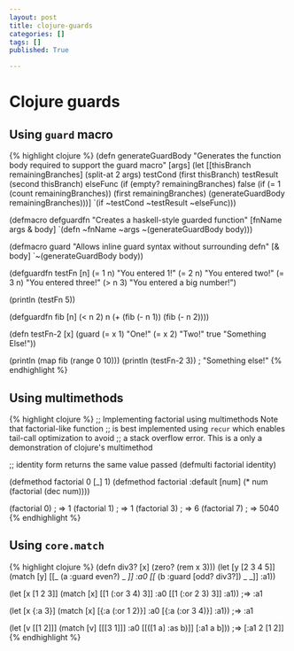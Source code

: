 ```yaml
---
layout: post
title: clojure-guards
categories: []
tags: []
published: True

---
```


# Clojure guards

## Using `guard` macro

{% highlight clojure %}
(defn generateGuardBody
    "Generates the function body required to support the guard macro"
    [args]
    (let [[thisBranch remainingBranches] (split-at 2 args)
            testCond (first thisBranch)
            testResult (second thisBranch)
            elseFunc (if (empty? remainingBranches)
                false
                (if (=  1 (count remainingBranches))
                    (first remainingBranches)
                    (generateGuardBody remainingBranches)))]
        `(if ~testCond
            ~testResult
            ~elseFunc)))

(defmacro defguardfn
    "Creates a haskell-style guarded function"
    [fnName args & body]
    `(defn ~fnName ~args
        ~(generateGuardBody body)))

(defmacro guard
    "Allows inline guard syntax without surrounding defn"
    [& body]
    `~(generateGuardBody body))


(defguardfn testFn [n]
    (= 1 n) "You entered 1!"
    (= 2 n) "You entered two!"
    (= 3 n) "You entered three!"
    (> n 3) "You entered a big number!")

(println (testFn 5))

(defguardfn fib [n]
    (< n 2) n
    (+ (fib (- n 1)) (fib (- n 2))))


(defn testFn-2 [x]
    (guard
        (= x 1) "One!"
        (= x 2) "Two!"
        true  "Something Else!"))

(println (map fib (range 0 10)))
(println (testFn-2 3)) ; "Something else!"
{% endhighlight %}

## Using multimethods

{% highlight clojure %}
;; Implementing factorial using multimethods Note that factorial-like function
;; is best implemented using `recur` which enables tail-call optimization to avoid
;; a stack overflow error. This is a only a demonstration of clojure's multimethod

;; identity form returns the same value passed
(defmulti factorial identity)

(defmethod factorial 0 [_]  1)
(defmethod factorial :default [num]
    (* num (factorial (dec num))))

(factorial 0) ; => 1
(factorial 1) ; => 1
(factorial 3) ; => 6
(factorial 7) ; => 5040
{% endhighlight %}

## Using `core.match`

{% highlight clojure %}
(defn div3? [x] (zero? (rem x 3)))
(let [y [2 3 4 5]]
  (match [y]
    [[_ (a :guard even?) _ _]] :a0
    [[_ (b :guard [odd? div3?]) _ _]] :a1))

(let [x [1 2 3]]
  (match [x]
    [[1 (:or 3 4) 3]] :a0
    [[1 (:or 2 3) 3]] :a1))
;=> :a1

(let [x {:a 3}]
  (match [x]
    [{:a (:or 1 2)}] :a0
    [{:a (:or 3 4)}] :a1))
;=> :a1

(let [v [[1 2]]]
  (match [v]
    [[[3 1]]] :a0
    [[([1 a] :as b)]] [:a1 a b]))
;=> [:a1 2 [1 2]]
{% endhighlight %}